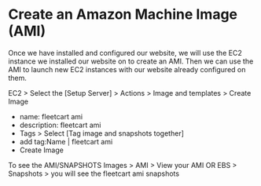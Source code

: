 # Create an Amazon Machine Image (AMI)

Once we have installed and configured our website, we will use the EC2 instance we installed our website on to create an AMI. Then we can use the AMI to launch new EC2 instances with our website already configured on them.

EC2 > Select the [Setup Server] > Actions > Image and templates > Create Image
- name: fleetcart ami
- description: fleetcart ami
- Tags > Select [Tag image and snapshots together]
- add tag:Name | fleetcart ami
- Create Image

To see the AMI/SNAPSHOTS
Images > AMI > View your AMI
             OR
EBS > Snapshots > you will see the fleetcart ami snapshots


